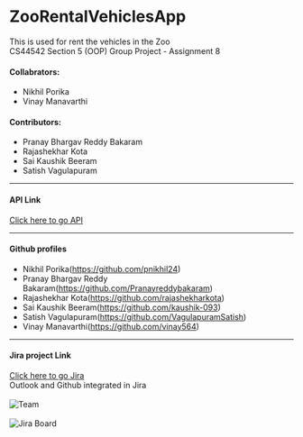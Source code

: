 # ZooRentalVehiclesApp
This is used for rent the vehicles in the Zoo<br>
CS44542 Section 5 (OOP) Group Project - Assignment 8

#### Collabrators:
 * Nikhil Porika
 * Vinay Manavarthi
#### Contributors:
 * Pranay Bhargav Reddy Bakaram
 * Rajashekhar Kota
 * Sai Kaushik Beeram
 * Satish Vagulapuram 
 ---
 #### API Link

 [Click here to go API](https://vinay564.github.io/ZooRentalVehiclesApp/edu/nwmissouri/teambearcats/package-summary.html) 

 ---
 #### Github profiles 
 * Nikhil Porika(https://github.com/pnikhil24)
 * Pranay Bhargav Reddy Bakaram(https://github.com/Pranayreddybakaram)
 * Rajashekhar Kota(https://github.com/rajashekharkota)
 * Sai Kaushik Beeram(https://github.com/kaushik-093)
 * Satish Vagulapuram(https://github.com/VagulapuramSatish)
 * Vinay Manavarthi(https://github.com/vinay564)
---
 #### Jira project Link
[Click here to go Jira](https://zooappnwmissouri.atlassian.net/jira/software/projects/TC44542/boards/1) 
<br>
Outlook and Github integrated in Jira<br><br>
![Team](https://github.com/vinay564/ZooRentalVehiclesApp/blob/main/src/main/resources/Assets/Jira1.png)<br><br>
![Jira Board](https://github.com/vinay564/ZooRentalVehiclesApp/blob/main/src/main/resources/Assets/Jira2.png)
